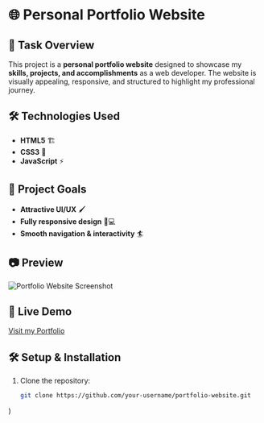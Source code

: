 # 🌐 Personal Portfolio Website

## 📌 Task Overview
This project is a **personal portfolio website** designed to showcase my **skills, projects, and accomplishments** as a web developer. The website is visually appealing, responsive, and structured to highlight my professional journey.


## 🛠️ Technologies Used
- **HTML5** 🏗️
- **CSS3** 🎨
- **JavaScript** ⚡

## 🎯 Project Goals
- **Attractive UI/UX** 🖌️
- **Fully responsive design** 📱💻
- **Smooth navigation & interactivity** 🏄

## 📷 Preview
![Portfolio Website Screenshot](![image](https://github.com/user-attachments/assets/68d3a1c0-3e2d-4a3c-929b-f95d994afebd)
)

## 🔗 Live Demo
[Visit my Portfolio](#)  

## 🛠️ Setup & Installation
1. Clone the repository:
   ```bash
   git clone https://github.com/your-username/portfolio-website.git
)


